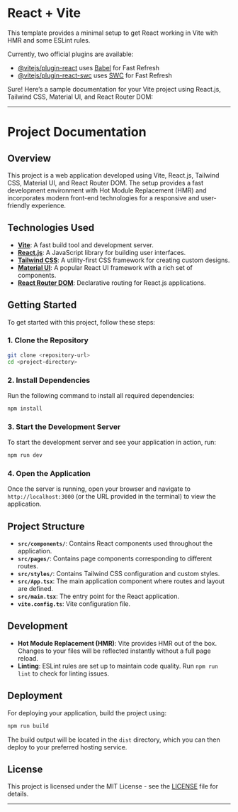 # React + Vite

This template provides a minimal setup to get React working in Vite with HMR and some ESLint rules.

Currently, two official plugins are available:

- [@vitejs/plugin-react](https://github.com/vitejs/vite-plugin-react/blob/main/packages/plugin-react/README.md) uses [Babel](https://babeljs.io/) for Fast Refresh
- [@vitejs/plugin-react-swc](https://github.com/vitejs/vite-plugin-react-swc) uses [SWC](https://swc.rs/) for Fast Refresh

Sure! Here’s a sample documentation for your Vite project using React.js, Tailwind CSS, Material UI, and React Router DOM:

---

# Project Documentation

## Overview

This project is a web application developed using Vite, React.js, Tailwind CSS, Material UI, and React Router DOM. The setup provides a fast development environment with Hot Module Replacement (HMR) and incorporates modern front-end technologies for a responsive and user-friendly experience.

## Technologies Used

- **[Vite](https://vitejs.dev/)**: A fast build tool and development server.
- **[React.js](https://reactjs.org/)**: A JavaScript library for building user interfaces.
- **[Tailwind CSS](https://tailwindcss.com/)**: A utility-first CSS framework for creating custom designs.
- **[Material UI](https://mui.com/)**: A popular React UI framework with a rich set of components.
- **[React Router DOM](https://reactrouter.com/web/guides/quick-start)**: Declarative routing for React.js applications.

## Getting Started

To get started with this project, follow these steps:

### 1. Clone the Repository

```bash
git clone <repository-url>
cd <project-directory>
```

### 2. Install Dependencies

Run the following command to install all required dependencies:

```bash
npm install
```

### 3. Start the Development Server

To start the development server and see your application in action, run:

```bash
npm run dev
```

### 4. Open the Application

Once the server is running, open your browser and navigate to `http://localhost:3000` (or the URL provided in the terminal) to view the application.

## Project Structure

- **`src/components/`**: Contains React components used throughout the application.
- **`src/pages/`**: Contains page components corresponding to different routes.
- **`src/styles/`**: Contains Tailwind CSS configuration and custom styles.
- **`src/App.tsx`**: The main application component where routes and layout are defined.
- **`src/main.tsx`**: The entry point for the React application.
- **`vite.config.ts`**: Vite configuration file.

## Development

- **Hot Module Replacement (HMR)**: Vite provides HMR out of the box. Changes to your files will be reflected instantly without a full page reload.
- **Linting**: ESLint rules are set up to maintain code quality. Run `npm run lint` to check for linting issues.

## Deployment

For deploying your application, build the project using:

```bash
npm run build
```

The build output will be located in the `dist` directory, which you can then deploy to your preferred hosting service.

## License

This project is licensed under the MIT License - see the [LICENSE](LICENSE) file for details.

---


